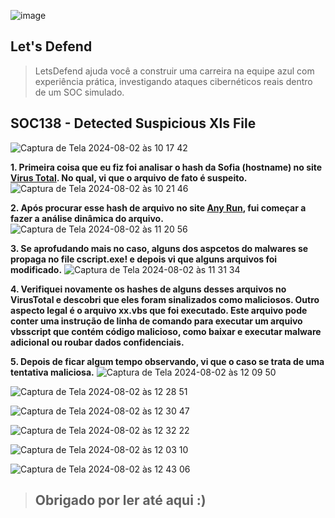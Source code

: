 ![image](https://github.com/user-attachments/assets/e1af8764-a40b-417f-b4e9-b523d8d0898b)

## Let's Defend
>LetsDefend ajuda você a construir uma carreira na equipe azul com experiência prática, investigando ataques cibernéticos reais dentro de um SOC simulado.

## SOC138 - Detected Suspicious Xls File
![Captura de Tela 2024-08-02 às 10 17 42](https://github.com/user-attachments/assets/ee1d032f-55cd-4c7d-820b-6c4affbaa1bf)

**1. Primeira coisa que eu fiz foi analisar o hash da Sofia (hostname) no site [Virus Total](https://www.virustotal.com/gui/file/7bcd31bd41686c32663c7cabf42b18c50399e3b3b4533fc2ff002d9f2e058813/details). No qual, vi que o arquivo de fato é suspeito.**
![Captura de Tela 2024-08-02 às 10 21 46](https://github.com/user-attachments/assets/7339ef80-a4b9-40cd-a755-45d5f5e3f89c)

**2. Após procurar esse hash de arquivo no site [Any Run](https://any.run/), fui começar a fazer a análise dinâmica do arquivo.**
![Captura de Tela 2024-08-02 às 11 20 56](https://github.com/user-attachments/assets/0ce70e22-fefa-4b78-9419-4ca8bec6b1f8)

**3. Se aprofudando mais no caso, alguns dos aspcetos do malwares se propaga no file cscript.exe! e depois vi que alguns arquivos foi modificado.**
![Captura de Tela 2024-08-02 às 11 31 34](https://github.com/user-attachments/assets/07ff8c94-fbd9-480a-862c-a18801219fef)

**4. Verifiquei novamente os hashes de alguns desses arquivos no VirusTotal e descobri que eles foram sinalizados como maliciosos.
Outro aspecto legal é o arquivo xx.vbs que foi executado. Este arquivo pode conter uma instrução de linha de comando para executar um arquivo vbsscript que contém código malicioso, como baixar e executar malware adicional ou roubar dados confidenciais.**

**5. Depois de ficar algum tempo observando, vi que o caso se trata de uma tentativa maliciosa.**
![Captura de Tela 2024-08-02 às 12 09 50](https://github.com/user-attachments/assets/ab16a2d6-03a0-41b8-84ea-71d8587c0194)

![Captura de Tela 2024-08-02 às 12 28 51](https://github.com/user-attachments/assets/05626a78-bcb7-47bc-b3eb-f1f0bd13529b)

![Captura de Tela 2024-08-02 às 12 30 47](https://github.com/user-attachments/assets/9f62573a-ebe7-4c20-b420-a0f4644e6f61)

![Captura de Tela 2024-08-02 às 12 32 22](https://github.com/user-attachments/assets/447c2430-bcd5-46c7-8707-a69220fba298)


![Captura de Tela 2024-08-02 às 12 03 10](https://github.com/user-attachments/assets/4cac9418-55e7-4ad4-ac48-7df4f9ec2804)

![Captura de Tela 2024-08-02 às 12 43 06](https://github.com/user-attachments/assets/57788213-22f6-44fd-9f19-240ebdecf6f9)

>## Obrigado por ler até aqui :)

